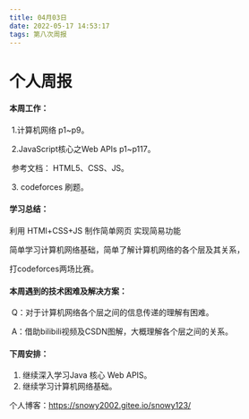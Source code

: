 ```yaml
---
title: 04月03日
date: 2022-05-17 14:53:17
tags: 第八次周报
---
```


# 个人周报

#### 本周工作：

​		1.计算机网络 p1~p9。

​		2.JavaScript核心之Web APIs p1~p117。

​		参考文档： HTML5、CSS、JS。

​		3. codeforces 刷题。

#### 学习总结：

利用 HTMl+CSS+JS 制作简单网页 实现简易功能

简单学习计算机网络基础，简单了解计算机网络的各个层及其关系，

打codeforces两场比赛。

#### 本周遇到的技术困难及解决方案：

​	Q：对于计算机网络各个层之间的信息传递的理解有困难。

​	A：借助bilibili视频及CSDN图解，大概理解各个层之间的关系。

#### 下周安排：

1. 继续深入学习Java 核心 Web APIS。
2. 继续学习计算机网络基础。

个人博客：https://snowy2002.gitee.io/snowy123/
